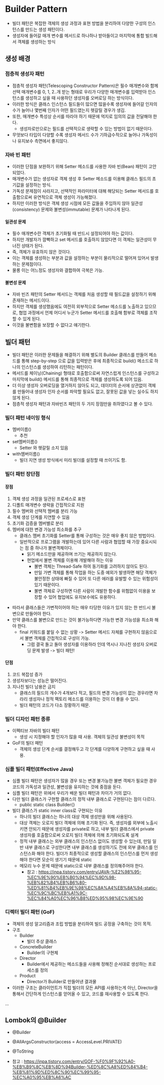 # Builder Pattern

- 빌더 패턴은 복잡한 객체의 생성 과정과 표현 방법을 분리하여 다양한 구성의 인스턴스를 만드는 생성 패턴이다.
- 생성자에 들어갈 매개 변수를 메서드로 하나하나 받아들이고 마지막에 통합 빌드해서 객체를 생성하는 방식

## 생성 배경
### 점층적 생성자 패턴
- 점층적 생성자 패턴(Telescoping Constructor Pattern)은 필수 매개변수와 함께 선택 매개변수를 0, 1, 2..개 받는 형태로 우리가 다양한 매개변수를 입력받아 인스턴스를 생성하고 싶을 때 사용하던 생성자를 오버로딩 하는 방식이다.
- 이러한 방식은 클래스 인스턴스 필드들이 많으면 많을수록 생성자에 들어갈 인자의 수가 늘어나 몇번째 인자가 어떤 필드였는지 헷갈릴 경우가 생김.
- 또한, 매개변수 특성상 순서를 따라야 하기 때문에 억지로 임의의 값을 전달해야 한다.
  - 생성자로만으로는 필드를 선택적으로 생략할 수 있는 방법이 없기 때문이다.
- 무엇보다 타입이 다양할 수록 생성자 메서드 수가 기하급수적으로 늘어나 가독성이나 유지보수 측면에서 좋지않다.

### 자바 빈 패턴
- 이러한 단점을 보완하기 위해 Setter 메소드를 사용한 자바 빈(Bean) 패턴이 고안되었다.
- 매개변수가 없는 생성자로 객체 생성 후 Setter 메소드를 이용해 클래스 필드의 초기값을 설정하는 방식.
- 가독성 문제점이 사라지고, 선택적인 파라미터에 대해 해당되는 Setter 메서드를 호출함으로써 유연적으로 객체 생성이 가능해졌다.
- 하지만 이러한 방식은 객체 생성 시점에 모든 값들을 주입하지 않아 일관성(consistency) 문제와 불변성(immutable) 문제가 나타나게 된다.

#### 일관성 문제
- 필수 매개변수란 객체가 초기화될 때 반드시 설정되어야 하는 값이다.
- 하지만 개발자가 깜빡하고 set 메서드를 호출하지 않았다면 이 객체는 일관성이 무너진 상태가 된다.
- 즉, 객체가 유효하지 않은 것이다.
- 이는 객체를 생성하는 부분과 값을 설정하는 부분이 물리적으로 떨어져 있어서 발생하는 문제점이다.
- 물롱 이는 어느정도 생성자와 결합하여 극복은 가능.

#### 불변성 문제
- 자바 빈즈 패턴의 Setter 메서드는 객체를 처음 생성할 때 필드값을 설정하기 위해 존재하는 메서드이다.
- 하지만 객체를 생성했음에도 여전히 외부적으로 Setter 메소드를 노출하고 있으므로, 협업 과정에서 언제 어디서 누군가 Setter 메서드를 호출해 함부로 객체를 조작할 수 있게 된다.
- 이것을 불변함을 보장할 수 없다고 얘기한다.


## 빌더 패턴
- 빌더 패턴은 이러한 문제들을 해결하기 위해 별도의 Builder 클래스를 만들어 메소드를 통해 step-by-step 으로 값을 입력받은 후에 최종적으로 build() 메소드로 하나의 인스턴스를 생성하여 리턴하는 패턴이다.
- 메서드를 체이닝(Chaining) 형태로 호출함으로써 자연스럽게 인스턴스를 구성하고 마지막에 build() 메서드를 통해 최종적으로 객체를 생성하도록 되어 있음.
- 더 이상 생성자 오버로딩을 열거하지 않아도 되고, 데이터의 순서에 상관없이 객체를 만들어내 생성자 인자 순서를 파악할 필요도 없고, 잘못된 값을 넣는 실수도 하지 않게 된다.
- 점층적 생성자 패턴과 자바빈즈 패턴의 두 가지 장점만을 취하였다고 볼 수 있다.

### 빌더 패턴 네이밍 형식
- 멤버이름()
  - 추천
- set멤버이름()
  - Setter 와 헷갈릴 소지 있음
- with멤버이름()
  - 빌더 지연 생성 방식에서 미리 빌더를 설정할 때 쓰이기도 함.

### 빌더 패턴 장단점
#### 장점
1. 객체 생성 과정을 일관된 프로세스로 표현
2. 디폴트 매개변수 생략을 간접적으로 지원
3. 필수 멤버와 선택적 멤버를 분리 가능
4. 객체 생성 단계를 지연할 수 있음
5. 초기화 검증을 멤버별로 분리
6. 멤버에 대한 변경 가능성 최소화를 추구
   - 클래스 멤버 초기화를 Setter를 통해 구성하는 것은 매우 좋지 않은 방법이다.
   - 일반적으로 프로그램을 개발하는데 있어 다른 사람과 협업할 때 가장 중요시되는 점 중 하나가 불변객체이다.
     - 읽기 메소드만을 제공하며 쓰기는 제공하지 않는다.
     - 현업에서 불변 객체를 이용해 개발해야 하는 이유
       - 불변 객체는 Thread-Safe 하여 동기화를 고려하지 않아도 된다.
       - 만일 가변 객체를 통해 작업을 하는 도중 예외가 발생하면 해당 객체가 불안정한 상태에 빠질 수 있어 또 다른 에러를 유발할 수 있는 위험성이 있기 때문이다.
       - 불변 객체로 구성하면 다른 사람이 개발한 함수를 위험없이 이용을 보장할 수 있어 협업에도 유지보수에도 유용하다.
  - 따라서 클래스들은 가변적이어야 하는 매우 타당한 이유가 있지 않는 한 반드시 불변으로 만들어야 한다.
  - 만약 클래스를 불변으로 만드는 것이 불가능하다면 가능한 변경 가능성을 최소화 해야 한다.
    - final 키워드를 붙일 수 없는 상황 -> Setter 메서드 자체를 구현하지 않음으로서 불변 객체를 간접적으로 구성이 가능.
      - 그럼 결국 돌고 돌아 생성자를 이용하라 인데 역시나 지나친 생성자 오버로딩 문제 발생 -> 빌더 패턴!

#### 단점
1. 코드 복잡성 증가
2. 생성자보다는 성능은 떨어진다.
3. 지나친 빌더 남용은 금지
   - 클래스의 필드의 개수가 4개보다 적고, 필드의 변경 가능성이 없는 경우라면 차라리 생성자나 정적 팩토리 메소드를 이용하는 것이 더 좋을 수 있다.
   - 빌더 패턴의 코드가 다소 장황하기 때문.


### 빌더 디자인 패턴 종류
- 이펙티브 자바의 빌더 패턴
  - 생성 시 지정해야 할 인자가 많을 때 사용. 객체의 일관성 불변성이 목적
- GoF의 빌더 패턴
  - 객체의 생성 단계 순서를 결정해두고 각 단계를 다양하게 구현하고 싶을 때 사용.

### 심플 빌더 패턴(Effective Java)
- 심플 빌더 패턴은 생성자가 많을 경우 또는 변경 불가능한 불변 객체가 필요한 경우 코드의 가독성과 일관성, 불변성을 유지하는 것에 중점을 둔다.
- 심플 빌더 패턴은 위에서 우리가 배운 빌더 패턴과 차이가 거의 없다.
- 다만 빌더 클래스가 구현할 클래스의 정적 내부 클래스로 구현된다는 점이 다르다.
  - public static class Builder{}
- 빌더 클래스가 static inner class로 구현되는 이유
  - 하나의 빌더 클래스는 하나의 대상 객체 생성만을 위해 사용된다.
  - 대상 객체는 오로지 빌더 객체에 의해 초기화 된다. 즉, 생성자를 외부에 노출시키면 안되기 때문에 생성자를 private로 하고, 내부 빌더 클래스에서 private 생성자를 호출함으로써 오로지 빌더 객체에 의해 초기화되도록 설계
  - 정적 내부 클래스는 외부 클래스의 인스턴스 없이도 생성할 수 있는데, 만일 일반 내부 클래스로 구성한다면 내부 클래스를 생성하기도 전에 외부 클래스를 인스턴스화 해야 한다. 빌더가 최종적으로 생성할 클래스의 인스턴스를 먼저 생성해야 한다면 모순이 생기기 때문에 static
  - 메모리 누수 문제 때문에 static으로 내부 클래스를 정의해주어야 한다.
    - 참고 : https://inpa.tistory.com/entry/JAVA-%E2%98%95-%EC%9E%90%EB%B0%94%EC%9D%98-%EB%82%B4%EB%B6%80-%ED%81%B4%EB%9E%98%EC%8A%A4%EB%8A%94-static-%EC%9C%BC%EB%A1%9C-%EC%84%A0%EC%96%B8%ED%95%98%EC%9E%90

### 디렉터 빌더 패턴 (GoF)
- 객체의 생성 알고리즘과 조립 방법을 분리하여 빌드 공정을 구축하는 것이 목적.
- 구조
  - Builder
    - 빌더 추상 클래스
  - ConcreteBuilder
    - Builder의 구현체
  - Director
    - Builder에서 제공하는 메소드들을 사용해 정해진 순서대로 생성하는 프로세스를 정의
  - Product
    - Director가 Builder로 만들어낸 결과물
- 이러한 구조는 클라이언트가 직접 빌더의 모든 API를 사용하는게 아닌, Director을 통해서 간단하게 인스턴스를 얻어올 수 있고, 코드를 재사용할 수 있도록 한다.

...

## Lombok의 @Builder
- @Builder
- @AllArgsConstructor(access = AccessLevel.PRIVATE)
- @ToString

- 참고 : https://inpa.tistory.com/entry/GOF-%F0%9F%92%A0-%EB%B9%8C%EB%8D%94Builder-%ED%8C%A8%ED%84%B4-%EB%81%9D%ED%8C%90%EC%99%95-%EC%A0%95%EB%A6%AC